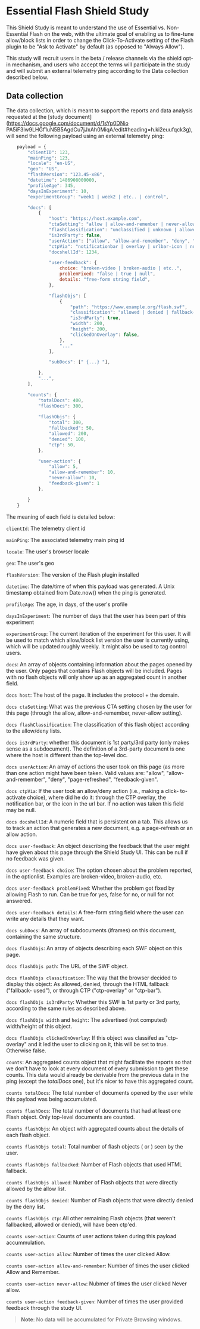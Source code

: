 # Essential Flash Shield Study

This Shield Study is meant to understand the use of Essential vs. Non-
Essential Flash on the web, with the ultimate goal of enabling us to fine-tune
allow/block lists in order to change the Click-To-Activate setting of the
Flash plugin to be "Ask to Activate" by default (as opposed to "Always
Allow").

This study will recruit users in the beta / release channels via the shield
opt-in mechanism, and users who accept the terms will participate in the study
and will submit an external telemetry ping according to the Data collection
described below.

## Data collection

The data collection, which is meant to support the reports and data analysis
requested at the [study document](https://docs.google.com/document/d/1sYp0DNio
PA5iF3iw9LHGf1uN5B5AgdCu7jJxAh0MiqA/edit#heading=h.ki2euufqck3g), will send
the following payload using an external telemetry ping:

```js
    payload = {
        "clientID": 123,
        "mainPing": 123,
        "locale": "en-US",
        "geo": "US",
        "flashVersion": "123.45-x86",
        "datetime": 1486908000000,
        "profileAge": 345,
        "daysInExperiment": 10,
        "experimentGroup": "week1 | week2 | etc.. | control",

        "docs": [
            {
                "host": "https://host.example.com",
                "ctaSetting": "allow | allow-and-remember | never-allow | default",
                "flashClassification": "unclassified | unknown | allowed | denied",
                "is3rdParty": false,
                "userAction": ["allow", "allow-and-remember", "deny", "page-refreshed", "feedback-given"],
                "ctpVia": "notificationbar | overlay | urlbar-icon | null",
                "docshellId": 1234,

                "user-feedback": {
                    choice: "broken-video | broken-audio | etc..",
                    problemFixed: "false | true | null",
                    details: "free-form string field",
                },

                "flashObjs": [
                    {
                        "path": "https://www.example.org/flash.swf",
                        "classification": "allowed | denied | fallback-used | ctp-overlay | ctp-bar",
                        "is3rdParty": true,
                        "width": 200,
                        "height": 200,
                        "clickedOnOverlay": false,
                    },
                    "..."
                ],

                "subDocs": [" {...} "],

            },
            "...",
        ],

        "counts": {
            "totalDocs": 400,
            "flashDocs": 300,
            
            "flashObjs": {
                "total": 300,
                "fallbacked": 50,
                "allowed": 200,
                "denied": 100,
                "ctp": 50,
            },

            "user-action": {
                "allow": 5,
                "allow-and-remember": 10,
                "never-allow": 10,
                "feedback-given": 1
            },

        }
    }
```


The meaning of each field is detailed below:

`clientId`: The telemetry client id

`mainPing`: The associated telemetry main ping id

`locale`: The user's browser locale

`geo`: The user's geo

`flashVersion`: The version of the Flash plugin installed

`datetime`: The date/time of when this payload was generated. A Unix
    timestamp obtained from Date.now() when the ping is generated.

`profileAge`: The age, in days, of the user's profile

`daysInExperiment`: The number of days that the user has been part of this
    experiment

`experimentGroup`: The current iteration of the experiment for this user. It
    will be used to match which allow/block list version the user is currently
    using, which will be updated roughly weekly. It might also be used to tag
    control users.

`docs`: An array of objects containing information about the pages opened by
    the user. Only pages that contains Flash objects will be included. Pages
    with no flash objects will only show up as an aggregated count in another
    field.

`docs host`: The host of the page. It includes the protocol + the domain.

`docs ctaSetting`: What was the previous CTA setting chosen by the user for
    this page (through the allow, allow-and-remember, never-allow setting).

`docs flashClassification`: The classification of this flash object
    according to the allow/deny lists.

`docs is3rdParty`: whether this document is 1st party/3rd party (only makes
    sense as a subdocument). The definition of a 3rd-party document is one
    where the host is different than the top-level doc.

`docs userAction`: An array of actions the user took on this page (as more
    than one action might have been taken. Valid values are: "allow", "allow-
    and-remember", "deny", "page-refreshed", "feedback-given".

`docs ctpVia`: If the user took an allow/deny action (i.e., making a click-
    to-activate choice), where did he do it: through the CTP overlay, the
    notification bar, or the icon in the url bar. If no action was taken this
    field may be null.

`docs docshellId`: A numeric field that is persistent on a tab. This allows
    us to track an action that generates a new document, e.g. a page-refresh
    or an allow action.

`docs user-feedback`: An object describing the feedback that the user might
    have given about this page through the Shield Study UI. This can be null
    if no feedback was given.

`docs user-feedback choice`: The option chosen about the problem reported,
    in the optionlist. Examples are broken-video, broken-audio, etc.

`docs user-feedback problemFixed`: Whether the problem got fixed by allowing
    Flash to run. Can be true for yes, false for no, or null for not answered.

`docs user-feedback details`: A free-form string field where the user can
    write any details that they want.

`docs subDocs`: An array of subdocuments (iframes) on this document,
    containing the same structure.

`docs flashObjs`: An array of objects describing each SWF object on this
    page.

`docs flashObjs path`: The URL of the SWF object.

`docs flashObjs classification`: The way that the browser decided to display
    this object: As allowed, denied, through the HTML fallback ("fallback-
    used"), or through CTP ("ctp-overlay" or "ctp-bar").

`docs flashObjs is3rdParty`: Whether this SWF is 1st party or 3rd party,
    according to the same rules as described above.

`docs flashObjs width` and `height`: The advertised (not computed)
    width/height of this object.

`docs flashObjs clickedOnOverlay`: If this object was classifed as "ctp-
    overlay" and it led the user to clicking on it, this will be set to true.
    Otherwise false.

`counts`: An aggregated counts object that might facilitate the reports so
    that we don't have to look at every document of every submission to get
    these counts. This data would already be derivable from the previous data
    in the ping (except the *totalDocs* one), but it's nicer to have this
    aggregated count.

`counts totalDocs`: The total number of documents opened by the user while
    this payload was being accumulated.

`counts flashDocs`: The total number of documents that had at least one
    Flash object. Only top-level documents are counted.

`counts flashObjs`: An object with aggregated counts about the details of
    each flash object.

`counts flashObjs total`: Total number of flash objects (<object> or
    <embed>) seen by the user.

`counts flashObjs fallbacked`: Number of Flash objects that used HTML
    fallback.

`counts flashObjs allowed`: Number of Flash objects that were directly
    allowed by the allow list.

`counts flashObjs denied`: Number of Flash objects that were directly denied
    by the deny list.

`counts flashObjs ctp`: All other remaining Flash objects (that weren't
    fallbacked, allowed or denied), will have been ctp'ed.

`counts user-action`: Counts of user actions taken during this payload
    accummulation.

`counts user-action allow`: Number of times the user clicked Allow.

`counts user-action allow-and-remember`: Number of times the user clicked
    Allow and Remember.

`counts user-action never-allow`: Nubmer of times the user clicked Never
    allow.

`counts user-action feedback-given`: Number of times the user provided
    feedback through the study UI.

> **Note**: No data will be accumulated for Private Browsing windows.
